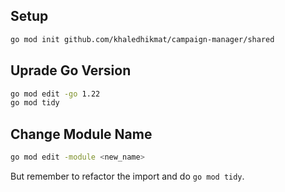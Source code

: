 ## Setup

```bash
go mod init github.com/khaledhikmat/campaign-manager/shared
```

## Uprade Go Version

```bash
go mod edit -go 1.22
go mod tidy
```

## Change Module Name

```bash
go mod edit -module <new_name>
```

But remember to refactor the import and do `go mod tidy`.